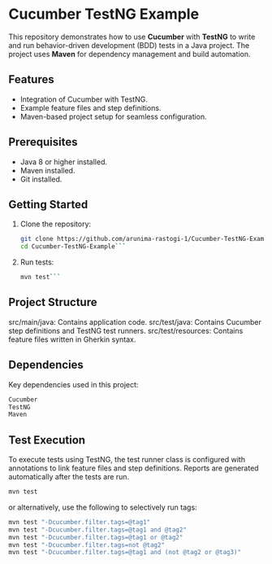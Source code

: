 # Cucumber TestNG Example     

This repository demonstrates how to use **Cucumber** with **TestNG** to write and run behavior-driven development (BDD) tests in a Java project. The project uses **Maven** for dependency management and build automation.
 
## Features 
- Integration of Cucumber with TestNG. 
- Example feature files and step definitions.  
- Maven-based project setup for seamless configuration. 
 
## Prerequisites  
- Java 8 or higher installed. 
- Maven installed.      
- Git installed. 
  
## Getting Started  
1. Clone the repository:
   ```bash 
   git clone https://github.com/arunima-rastogi-1/Cucumber-TestNG-Example.git
   cd Cucumber-TestNG-Example```
   
2. Run tests:
   ```bash
   mvn test```

## Project Structure
src/main/java: Contains application code.
src/test/java: Contains Cucumber step definitions and TestNG test runners.
src/test/resources: Contains feature files written in Gherkin syntax.


## Dependencies
Key dependencies used in this project:
```bash
Cucumber
TestNG
Maven
```

## Test Execution
To execute tests using TestNG, the test runner class is configured with annotations to link feature files and step definitions.
Reports are generated automatically after the tests are run.
```bash
mvn test
```

or alternatively, use the following to selectively run tags:

```bash
mvn test "-Dcucumber.filter.tags=@tag1"
mvn test "-Dcucumber.filter.tags=@tag1 and @tag2"
mvn test "-Dcucumber.filter.tags=@tag1 or @tag2"
mvn test "-Dcucumber.filter.tags=not @tag2"
mvn test "-Dcucumber.filter.tags=@tag1 and (not @tag2 or @tag3)"
```

